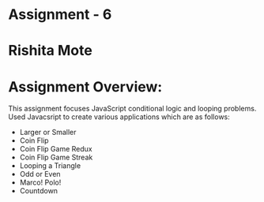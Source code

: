 # Assignment - 6
# Rishita Mote
# Assignment Overview:

This assignment focuses JavaScript conditional logic and looping problems. Used Javacsript to create various applications which are as follows: 
* Larger or Smaller
* Coin Flip
* Coin Flip Game Redux 
* Coin Flip Game Streak 
* Looping a Triangle 
* Odd or Even
* Marco! Polo! 
* Countdown